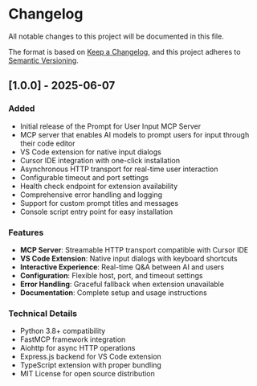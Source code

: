 # Changelog

All notable changes to this project will be documented in this file.

The format is based on [Keep a Changelog](https://keepachangelog.com/en/1.0.0/),
and this project adheres to [Semantic Versioning](https://semver.org/spec/v2.0.0.html).

## [1.0.0] - 2025-06-07

### Added

- Initial release of the Prompt for User Input MCP Server
- MCP server that enables AI models to prompt users for input through their code editor
- VS Code extension for native input dialogs
- Cursor IDE integration with one-click installation
- Asynchronous HTTP transport for real-time user interaction
- Configurable timeout and port settings
- Health check endpoint for extension availability
- Comprehensive error handling and logging
- Support for custom prompt titles and messages
- Console script entry point for easy installation

### Features

- **MCP Server**: Streamable HTTP transport compatible with Cursor IDE
- **VS Code Extension**: Native input dialogs with keyboard shortcuts
- **Interactive Experience**: Real-time Q&A between AI and users
- **Configuration**: Flexible host, port, and timeout settings
- **Error Handling**: Graceful fallback when extension unavailable
- **Documentation**: Complete setup and usage instructions

### Technical Details

- Python 3.8+ compatibility
- FastMCP framework integration
- Aiohttp for async HTTP operations
- Express.js backend for VS Code extension
- TypeScript extension with proper bundling
- MIT License for open source distribution
